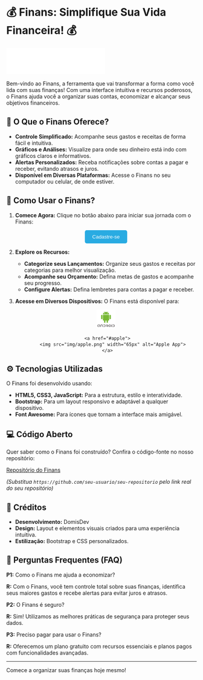 
# 💰 Finans: Simplifique Sua Vida Financeira! 💰

![Finans Logo](img/logo.png)

Bem-vindo ao Finans, a ferramenta que vai transformar a forma como você lida com suas finanças! Com uma interface intuitiva e recursos poderosos, o Finans ajuda você a organizar suas contas, economizar e alcançar seus objetivos financeiros.

## 🚀 O Que o Finans Oferece?

*   **Controle Simplificado:** Acompanhe seus gastos e receitas de forma fácil e intuitiva.
*   **Gráficos e Análises:** Visualize para onde seu dinheiro está indo com gráficos claros e informativos.
*   **Alertas Personalizados:** Receba notificações sobre contas a pagar e receber, evitando atrasos e juros.
*   **Disponível em Diversas Plataformas:** Acesse o Finans no seu computador ou celular, de onde estiver.

## 📱 Como Usar o Finans?

1.  **Comece Agora:**
    Clique no botão abaixo para iniciar sua jornada com o Finans:

    <div align="center">
        <a href="https://domisnnet.github.io/finans/">
            <button style="background-color: #29ABE2; color: white; padding: 10px 20px; border: none; border-radius: 5px; cursor: pointer;">Cadastre-se</button>
        </a>
    </div>

2.  **Explore os Recursos:**
    *   **Categorize seus Lançamentos:** Organize seus gastos e receitas por categorias para melhor visualização.
    *   **Acompanhe seu Orçamento:** Defina metas de gastos e acompanhe seu progresso.
    *   **Configure Alertas:** Defina lembretes para contas a pagar e receber.

3. **Acesse em Diversos Dispositivos:**
    O Finans está disponível para:

    <div align="center">
        <a href="#android">
          <img src="img/android.png" width="50px" alt="Android App">
        </a>

        <a href="#apple">
            <img src="img/apple.png" width="65px" alt="Apple App">
        </a>
    </div>

## ⚙️ Tecnologias Utilizadas

O Finans foi desenvolvido usando:

*   **HTML5, CSS3, JavaScript:** Para a estrutura, estilo e interatividade.
*   **Bootstrap:** Para um layout responsivo e adaptável a qualquer dispositivo.
*   **Font Awesome:** Para ícones que tornam a interface mais amigável.

## 💻 Código Aberto

Quer saber como o Finans foi construído? Confira o código-fonte no nosso repositório:

[Repositório do Finans](https://domisnnet.github.io/finans/)

*(Substitua `https://github.com/seu-usuario/seu-repositorio` pelo link real do seu repositório)*

## 📝 Créditos

*   **Desenvolvimento:** DomisDev
*   **Design:** Layout e elementos visuais criados para uma experiência intuitiva.
*   **Estilização:** Bootstrap e CSS personalizados.

## 🤔 Perguntas Frequentes (FAQ)

**P1:** Como o Finans me ajuda a economizar?

   **R:** Com o Finans, você tem controle total sobre suas finanças, identifica seus maiores gastos e recebe alertas para evitar juros e atrasos.

**P2:** O Finans é seguro?

   **R:** Sim! Utilizamos as melhores práticas de segurança para proteger seus dados.

**P3:** Preciso pagar para usar o Finans?

   **R:** Oferecemos um plano gratuito com recursos essenciais e planos pagos com funcionalidades avançadas.

---

Comece a organizar suas finanças hoje mesmo! 